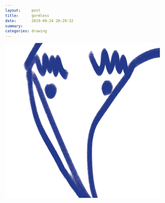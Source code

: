 ```yaml
---
layout:     post
title:      gormless
date:       2019-09-24 20:29:32
summary:    
categories: drawing
---
```

![gormless](/images/diary/gormless.png ".")
